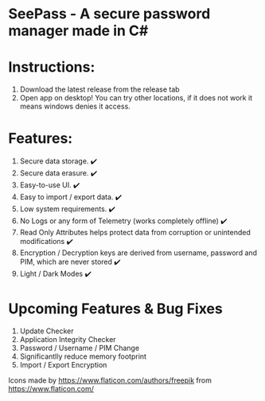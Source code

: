 # SeePass - A secure password manager made in C#
# Instructions:
1. Download the latest release from the release tab
2. Open app on desktop! You can try other locations, if it does not work it means windows denies it access.

# Features:
1. Secure data storage. :heavy_check_mark:
2. Secure data erasure. :heavy_check_mark:
3. Easy-to-use UI. :heavy_check_mark:
4. Easy to import / export data. :heavy_check_mark:
5. Low system requirements. :heavy_check_mark:
6. No Logs or any form of Telemetry (works completely offline) :heavy_check_mark:
7. Read Only Attributes helps protect data from corruption or unintended modifications :heavy_check_mark:
8. Encryption / Decryption keys are derived from username, password and PIM, which are never stored :heavy_check_mark:
9. Light / Dark Modes :heavy_check_mark:

# Upcoming Features & Bug Fixes
1. Update Checker
2. Application Integrity Checker
3. Password / Username / PIM Change
4. Significantlly reduce memory footprint
5. Import / Export Encryption

Icons made by https://www.flaticon.com/authors/freepik from https://www.flaticon.com/
